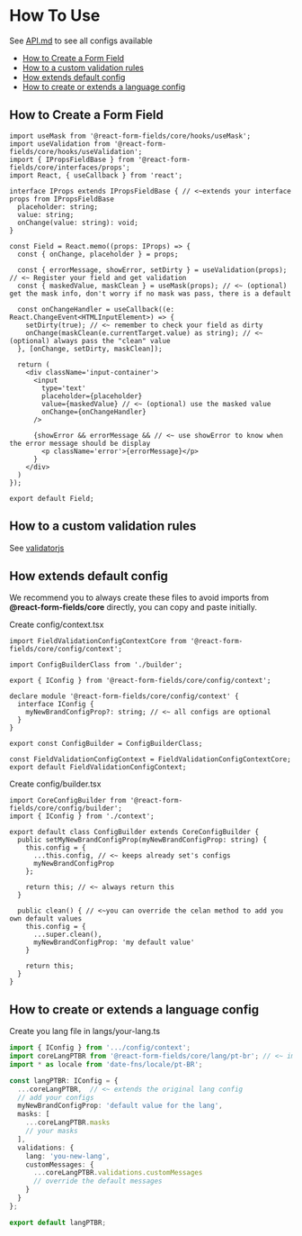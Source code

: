 # How To Use

See [API.md](https://github.com/react-form-fields/core/blob/master/API.md) to see all configs available

* [How to Create a Form Field](#how-to-create-a-form-field)
* [How to a custom validation rules](#how-to-a-custom-validation-rules)
* [How extends default config](#how-extends-default-config)
* [How to create or extends a language config](#how-to-create-or-extends-a-language-config)

## How to Create a Form Field

```tsx
import useMask from '@react-form-fields/core/hooks/useMask';
import useValidation from '@react-form-fields/core/hooks/useValidation';
import { IPropsFieldBase } from '@react-form-fields/core/interfaces/props';
import React, { useCallback } from 'react';

interface IProps extends IPropsFieldBase { // <~extends your interface props from IPropsFieldBase
  placeholder: string;
  value: string;
  onChange(value: string): void;
}

const Field = React.memo((props: IProps) => {
  const { onChange, placeholder } = props;

  const { errorMessage, showError, setDirty } = useValidation(props); // <~ Register your field and get validation
  const { maskedValue, maskClean } = useMask(props); // <~ (optional) get the mask info, don't worry if no mask was pass, there is a default
 
  const onChangeHandler = useCallback((e: React.ChangeEvent<HTMLInputElement>) => {
    setDirty(true); // <~ remember to check your field as dirty
    onChange(maskClean(e.currentTarget.value) as string); // <~ (optional) always pass the "clean" value
  }, [onChange, setDirty, maskClean]);

  return (
    <div className='input-container'>
      <input
        type='text'
        placeholder={placeholder}
        value={maskedValue} // <~ (optional) use the masked value
        onChange={onChangeHandler}
      />

      {showError && errorMessage && // <~ use showError to know when the error message should be display
        <p className='error'>{errorMessage}</p>
      }
    </div>
  )
});

export default Field;
```

## How to a custom validation rules

See [validatorjs](https://github.com/skaterdav85/validatorjs#register-custom-validation-rules)

## How extends default config

We recommend you to always create these files to avoid imports from **@react-form-fields/core**
directly, you can copy and paste initially.

Create config/context.tsx

```tsx
import FieldValidationConfigContextCore from '@react-form-fields/core/config/context';

import ConfigBuilderClass from './builder';

export { IConfig } from '@react-form-fields/core/config/context';

declare module '@react-form-fields/core/config/context' {
  interface IConfig {
    myNewBrandConfigProp?: string; // <~ all configs are optional
  }
}

export const ConfigBuilder = ConfigBuilderClass;

const FieldValidationConfigContext = FieldValidationConfigContextCore;
export default FieldValidationConfigContext;
```

Create config/builder.tsx

```tsx
import CoreConfigBuilder from '@react-form-fields/core/config/builder';
import { IConfig } from './context';

export default class ConfigBuilder extends CoreConfigBuilder {
  public setMyNewBrandConfigProp(myNewBrandConfigProp: string) {
    this.config = {
      ...this.config, // <~ keeps already set's configs
      myNewBrandConfigProp
    };

    return this; // <~ always return this
  }

  public clean() { // <~you can override the celan method to add you own default values
    this.config = {
      ...super.clean(),
      myNewBrandConfigProp: 'my default value' 
    }

    return this;
  }
}
```

## How to create or extends a language config

Create you lang file in langs/your-lang.ts

```ts
import { IConfig } from '.../config/context';
import coreLangPTBR from '@react-form-fields/core/lang/pt-br'; // <~ import original lang config
import * as locale from 'date-fns/locale/pt-BR';

const langPTBR: IConfig = {
  ...coreLangPTBR,  // <~ extends the original lang config
  // add your configs
  myNewBrandConfigProp: 'default value for the lang',
  masks: [
    ...coreLangPTBR.masks
    // your masks
  ],
  validations: {
    lang: 'you-new-lang',
    customMessages: {
      ...coreLangPTBR.validations.customMessages
      // override the default messages
    }
  }
};

export default langPTBR;
```